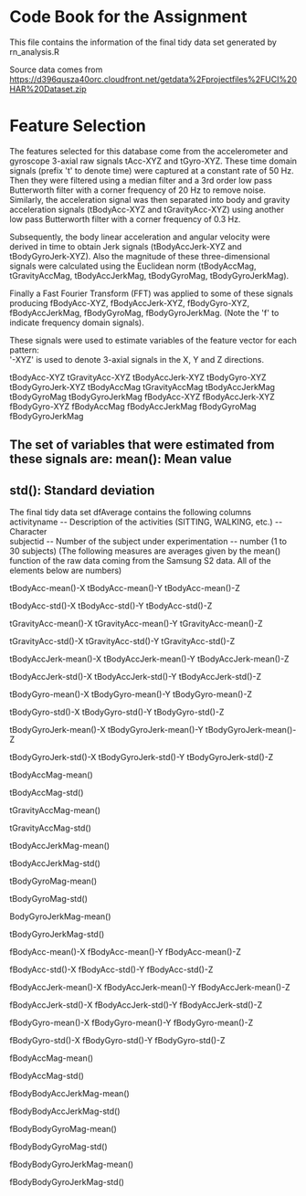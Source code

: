 Code Book for the Assignment
============================

This file contains the information of the final tidy data set generated by rn_analysis.R

Source data comes from 
https://d396qusza40orc.cloudfront.net/getdata%2Fprojectfiles%2FUCI%20HAR%20Dataset.zip

Feature Selection 
=================

The features selected for this database come from the accelerometer and gyroscope 3-axial raw signals tAcc-XYZ and tGyro-XYZ. These time domain signals (prefix 't' to denote time) were captured at a constant rate of 50 Hz. Then they were filtered using a median filter and a 3rd order low pass Butterworth filter with a corner frequency of 20 Hz to remove noise. Similarly, the acceleration signal was then separated into body and gravity acceleration signals (tBodyAcc-XYZ and tGravityAcc-XYZ) using another low pass Butterworth filter with a corner frequency of 0.3 Hz. 

Subsequently, the body linear acceleration and angular velocity were derived in time to obtain Jerk signals (tBodyAccJerk-XYZ and tBodyGyroJerk-XYZ). Also the magnitude of these three-dimensional signals were calculated using the Euclidean norm (tBodyAccMag, tGravityAccMag, tBodyAccJerkMag, tBodyGyroMag, tBodyGyroJerkMag). 

Finally a Fast Fourier Transform (FFT) was applied to some of these signals producing fBodyAcc-XYZ, fBodyAccJerk-XYZ, fBodyGyro-XYZ, fBodyAccJerkMag, fBodyGyroMag, fBodyGyroJerkMag. (Note the 'f' to indicate frequency domain signals). 

These signals were used to estimate variables of the feature vector for each pattern:  
'-XYZ' is used to denote 3-axial signals in the X, Y and Z directions.

tBodyAcc-XYZ
tGravityAcc-XYZ
tBodyAccJerk-XYZ
tBodyGyro-XYZ
tBodyGyroJerk-XYZ
tBodyAccMag
tGravityAccMag
tBodyAccJerkMag
tBodyGyroMag
tBodyGyroJerkMag
fBodyAcc-XYZ
fBodyAccJerk-XYZ
fBodyGyro-XYZ
fBodyAccMag
fBodyAccJerkMag
fBodyGyroMag
fBodyGyroJerkMag

The set of variables that were estimated from these signals are: 
mean(): Mean value
------
std(): Standard deviation
------

The final tidy data set dfAverage contains the following columns
activityname -- Description of the activities (SITTING, WALKING, etc.) -- Character           
subjectid -- Number of the subject under experimentation -- number (1 to 30 subjects) 
(The following measures are averages given by the mean() function of the raw data coming from the Samsung S2 data. All of the elements below are numbers)

tBodyAcc-mean()-X   tBodyAcc-mean()-Y tBodyAcc-mean()-Z

tBodyAcc-std()-X  tBodyAcc-std()-Y  tBodyAcc-std()-Z

tGravityAcc-mean()-X  tGravityAcc-mean()-Y  tGravityAcc-mean()-Z

tGravityAcc-std()-X   tGravityAcc-std()-Y   tGravityAcc-std()-Z

tBodyAccJerk-mean()-X   tBodyAccJerk-mean()-Y   tBodyAccJerk-mean()-Z

tBodyAccJerk-std()-X  tBodyAccJerk-std()-Y    tBodyAccJerk-std()-Z

tBodyGyro-mean()-X    tBodyGyro-mean()-Y    tBodyGyro-mean()-Z

tBodyGyro-std()-X     tBodyGyro-std()-Y   tBodyGyro-std()-Z

tBodyGyroJerk-mean()-X    tBodyGyroJerk-mean()-Y    tBodyGyroJerk-mean()-Z

tBodyGyroJerk-std()-X     tBodyGyroJerk-std()-Y     tBodyGyroJerk-std()-Z

tBodyAccMag-mean()         

tBodyAccMag-std()

tGravityAccMag-mean()

tGravityAccMag-std()

tBodyAccJerkMag-mean()

tBodyAccJerkMag-std()

tBodyGyroMag-mean()

tBodyGyroMag-std()

BodyGyroJerkMag-mean()

tBodyGyroJerkMag-std()

fBodyAcc-mean()-X     fBodyAcc-mean()-Y   fBodyAcc-mean()-Z

fBodyAcc-std()-X      fBodyAcc-std()-Y    fBodyAcc-std()-Z

fBodyAccJerk-mean()-X     fBodyAccJerk-mean()-Y   fBodyAccJerk-mean()-Z

fBodyAccJerk-std()-X      fBodyAccJerk-std()-Y    fBodyAccJerk-std()-Z

fBodyGyro-mean()-X    fBodyGyro-mean()-Y    fBodyGyro-mean()-Z

fBodyGyro-std()-X     fBodyGyro-std()-Y   fBodyGyro-std()-Z

fBodyAccMag-mean()

fBodyAccMag-std()

fBodyBodyAccJerkMag-mean()

fBodyBodyAccJerkMag-std()

fBodyBodyGyroMag-mean()

fBodyBodyGyroMag-std()

fBodyBodyGyroJerkMag-mean()

fBodyBodyGyroJerkMag-std()





